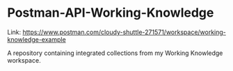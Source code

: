 # Postman-API-Working-Knowledge

Link: https://www.postman.com/cloudy-shuttle-271571/workspace/working-knowledge-example

A repository containing integrated collections from my Working Knowledge workspace. 
